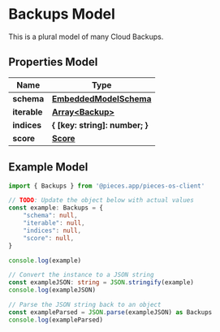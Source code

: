 
# Backups Model

This is a plural model of many Cloud Backups.

## Properties Model

Name | Type
------------ | -------------
**schema** | [**EmbeddedModelSchema**](EmbeddedModelSchema)
**iterable** | [**Array&lt;Backup&gt;**](Backup)
**indices** | **\{ [key: string]: number; \}**
**score** | [**Score**](Score)

## Example Model

```typescript
import { Backups } from '@pieces.app/pieces-os-client'

// TODO: Update the object below with actual values
const example: Backups = {
    "schema": null,
    "iterable": null,
    "indices": null,
    "score": null,
}

console.log(example)

// Convert the instance to a JSON string
const exampleJSON: string = JSON.stringify(example)
console.log(exampleJSON)

// Parse the JSON string back to an object
const exampleParsed = JSON.parse(exampleJSON) as Backups
console.log(exampleParsed)
```



